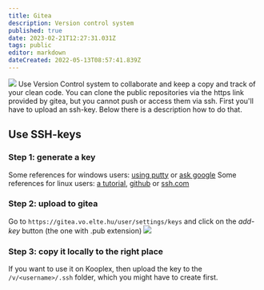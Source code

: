 ```yaml
---
title: Gitea
description: Version control system
published: true
date: 2023-02-21T12:27:31.031Z
tags: public
editor: markdown
dateCreated: 2022-05-13T08:57:41.839Z
---
```


![](/kooplex-manual/gitea/gitea-logo.svg) Use Version Control system to collaborate and keep a copy and track of your clean code.
You can clone the public repositories via the https link provided by gitea, but you cannot push or access them via ssh. First you'll have to upload an ssh-key. Below there is a description how to do that.

## Use SSH-keys 
### Step 1: generate a key
Some references for windows users: [using putty](https://phoenixnap.com/kb/generate-ssh-key-windows-10) or [ask google](https://www.google.com/search?q=generate+ssh+key+windows&tbm=isch&ved=2ahUKEwjhqsaKpab9AhURlaQKHa5BDJcQ2-cCegQIABAA&oq=generate+ssh+key+windows&gs_lcp=CgNpbWcQAzIHCAAQgAQQEzoECCMQJzoHCAAQgAQQGDoGCAAQHhATOggIABAFEB4QE1DBCFjsHGDeHWgBcAB4AIABswGIAYcJkgEDNy40mAEAoAEBqgELZ3dzLXdpei1pbWfAAQE&sclient=img&ei=UY30Y6G-AZGqkgWug7G4CQ&bih=939&biw=1920&client=ubuntu)
Some references for linux users: [a tutorial](https://betterprogramming.pub/how-to-set-up-multiple-ssh-keys-ae6688f76570), [github](https://docs.github.com/en/authentication/connecting-to-github-with-ssh/generating-a-new-ssh-key-and-adding-it-to-the-ssh-agent) or [ssh.com](https://www.ssh.com/academy/ssh/keygen)
### Step 2: upload to gitea
Go to `https://gitea.vo.elte.hu/user/settings/keys` and click on the *add-key* button (the one with .pub extension)
![](/kooplex-manual/gitea/upload-key-to-gitea.png)
### Step 3: copy it locally to the right place
If you want to use it on Kooplex, then upload the key to the `/v/<username>/.ssh` folder, which you might have to create first.